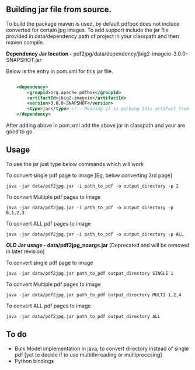 
## Building jar file from source.

To build the package maven is used, by default pdfbox does not include converted for certain jpg images.
To add support include the jar file provided in data/dependency path of project in your classpath and then maven compile.

**Dependency Jar location -** pdf2jpg/data/dependency/jbig2-imageio-3.0.0-SNAPSHOT.jar

Below is the entry in pom.xml for this jar file.

```xml

	<dependency> 
	    <groupId>org.apache.pdfbox</groupId>
	    <artifactId>jbig2-imageio</artifactId>
	    <version>3.0.0-SNAPSHOT</version>
	    <type>jar</type> <!-- Meaning it is picking this artifact from a jar file, add this jar to classpath-->
	</dependency>
```

After adding above in pom.xml add the above jar in classpath and your are good to go.

## Usage 

To use the jar just type below commands which will work

To convert single pdf page to image [Eg, below converting 3rd page]

`java -jar data/pdf2jpg.jar -i path_to_pdf -o output_directory -p 2`

To convert Multiple pdf pages to image 

`java -jar data/pdf2jpg.jar -i path_to_pdf -o output_directory -p 0,1,2,3`

To convert ALL pdf pages to image

`java -jar data/pdf2jpg.jar -i path_to_pdf -o output_directory -p ALL `




**OLD Jar usage - data/pdf2jpg_noargs.jar**  [Deprecated and will be removed in later revision]

To convert single pdf page to image

`java -jar data/pdf2jpg.jar path_to_pdf output_directory SINGLE 1`

To convert Multiple pdf pages to image

`java -jar data/pdf2jpg.jar path_to_pdf output_directory MULTI 1,2,4`

To convert ALL pdf pages to image

`java -jar data/pdf2jpg.jar path_to_pdf output_directory ALL`


## To do
* Bulk Model implementation in java, to convert directory instead of single pdf [yet to decide if to use multithrreading or multiprocesing]
* Python bindings
